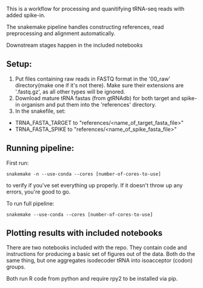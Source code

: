 This is a workflow for processing and quanitifying tRNA-seq reads with added spike-in.

The snakemake pipeline handles constructing references, read preprocessing and alignment automatically.

Downstream stages happen in the included notebooks

## Setup:

1. Put files containing raw reads in FASTQ format in the '00_raw' directory(make one if it's not there). Make sure their extensions are '.fastq.gz', as all other types will be ignored.
2. Download mature tRNA fastas (from gtRNAdb) for both target and spike-in organism and put them into the 'references' directory.
5. In the snakefile, set:
  - TRNA_FASTA_TARGET to "references/<name_of_target_fasta_file>"
  - TRNA_FASTA_SPIKE to "references/<name_of_spike_fasta_file>"

## Running pipeline:

First run:
```
snakemake -n --use-conda --cores [number-of-cores-to-use]
```

to verify if you've set everything up properly. If it doesn't throw up any errors, you're good to go.

To run full pipeline:
```
snakemake --use-conda --cores [number-of-cores-to-use]
```

## Plotting results with included notebooks

There are two notebooks included with the repo. They contain code and instructions for producing a basic set of figures out of the data. Both do the same thing, but one aggregates isodecoder tRNA into isoacceptor (codon) groups.

Both run R code from python and require rpy2 to be installed via pip.
